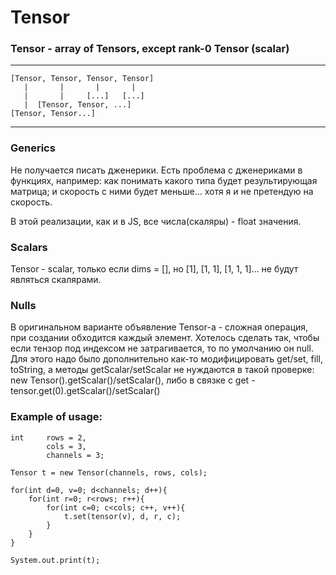 # Tensor

### Tensor - array of Tensors, except rank-0 Tensor (scalar)
---
```
[Tensor, Tensor, Tensor, Tensor]  
   |       |       |       |  
   |       |     [...]   [...]  
   |  [Tensor, Tensor, ...]  
[Tensor, Tensor...]  
```
---
### Generics
Не получается писать дженерики.
Есть проблема с дженериками в функциях, например:
как понимать какого типа будет результирующая матрица;
и скорость с ними будет меньше... хотя я и не претендую на скорость.

В этой реализации, как и в JS, все числа(скаляры) - float значения.

### Scalars
Tensor - scalar, только если dims = [],
но [1], [1, 1], [1, 1, 1]... не будут являться скалярами.

### Nulls
В оригинальном варианте объявление Tensor-а - сложная операция, при создании обходится каждый элемент.
Хотелось сделать так, чтобы если тензор под индексом не затрагивается, то по умолчанию он null.
Для этого надо было дополнительно как-то модифицировать get/set, fill, toString,
а методы getScalar/setScalar не нуждаются в такой проверке:
    new Tensor().getScalar()/setScalar(),
    либо в связке с get - tensor.get(0).getScalar()/setScalar()

### Example of usage: 
```
int     rows = 2, 
        cols = 3, 
        channels = 3;

Tensor t = new Tensor(channels, rows, cols);

for(int d=0, v=0; d<channels; d++){
    for(int r=0; r<rows; r++){
        for(int c=0; c<cols; c++, v++){
            t.set(tensor(v), d, r, c);
        }
    }
}

System.out.print(t);
```